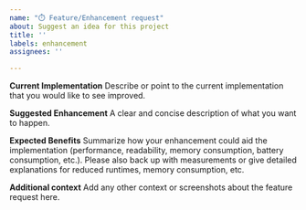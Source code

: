 ```yaml
---
name: "⏱️ Feature/Enhancement request"
about: Suggest an idea for this project
title: ''
labels: enhancement
assignees: ''

---
```


**Current Implementation**
Describe or point to the current implementation that you would like to see improved.

**Suggested Enhancement**
A clear and concise description of what you want to happen.

**Expected Benefits**
Summarize how your enhancement could aid the implementation (performance, readability, memory consumption, battery consumption, etc.). Please also back up with measurements or give detailed explanations for reduced runtimes, memory consumption, etc.

**Additional context**
Add any other context or screenshots about the feature request here.
